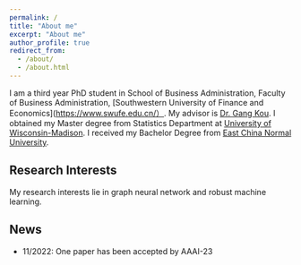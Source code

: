 ```yaml
---
permalink: /
title: "About me"
excerpt: "About me"
author_profile: true
redirect_from: 
  - /about/
  - /about.html
---
```


I am a third year PhD student in School of Business Administration, Faculty of Business Administration, [Southwestern University of Finance and Economics](https://www.swufe.edu.cn/）. My advisor is [Dr. Gang Kou](https://www.researchgate.net/profile/Gang-Kou-2). I obtained my Master degree from Statistics Department at [University of Wisconsin-Madison](https://www.wisc.edu/). I received my Bachelor Degree from [East China Normal University](https://www.ecnu.edu.cn/).

## Research Interests
My research interests lie in graph neural network and robust machine learning.

## News
* 11/2022: One paper has been accepted by AAAI-23
